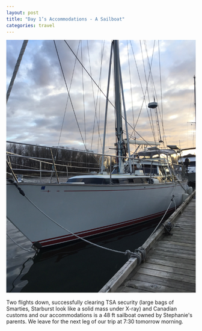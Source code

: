 ```yaml
---
layout: post
title: "Day 1’s Accommodations - A Sailboat"
categories: travel
---
```

![Gene & Grace's Sailboat](/assets/gene-grace-sailboat.jpg)

Two flights down, successfully clearing TSA security (large bags of Smarties, Starburst look like a solid mass under X-ray) and Canadian customs and our accommodations is a 48 ft sailboat owned by Stephanie's parents. We leave for the next leg of our trip at 7:30 tomorrow morning.
